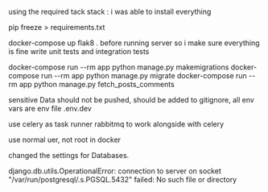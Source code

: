 using the required tack stack : 
i was able to install everything 

pip freeze > requirements.txt


docker-compose up
flak8 .  before running server so i make sure everything is fine
write unit tests and integration tests

docker-compose run --rm app python manage.py makemigrations
docker-compose run --rm app python manage.py migrate
docker-compose run --rm app python manage.py fetch_posts_comments


sensitive Data should not be pushed, should be added to gitignore, all env vars are env file .env.dev

use celery as task runner
rabbitmq to work alongside with celery

use normal uer, not root in docker

changed the settings for Databases.


 django.db.utils.OperationalError: connection to server on socket "/var/run/postgresql/.s.PGSQL.5432" failed: No such file or directory